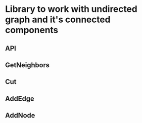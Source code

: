 # Library to work with undirected graph and it's connected components

## API

## GetNeighbors
## Cut
## AddEdge
## AddNode
